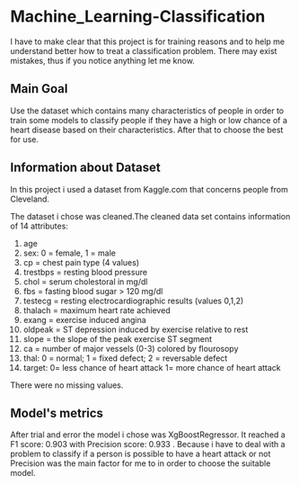 # Machine_Learning-Classification

I have to make clear that this project is for training reasons and to help me understand better how to treat a classification problem. There may exist mistakes, thus if you notice anything let me know.

## Main Goal
Use the dataset which contains many characteristics of people in order to train some models to classify people if they have a high or low chance of a heart disease based on their characteristics. After that to choose the best for use. 

## Information about Dataset
In this project i used a dataset from Kaggle.com that concerns people from Cleveland.

The dataset i chose was cleaned.The cleaned data set contains information of 14 attributes:
1) age
2) sex: 0 = female, 1 = male
3) cp = chest pain type (4 values)
4) trestbps = resting blood pressure
5) chol =  serum cholestoral in mg/dl
6) fbs = fasting blood sugar > 120 mg/dl
7) testecg =  resting electrocardiographic results (values 0,1,2)
8) thalach =  maximum heart rate achieved
9) exang =  exercise induced angina
10) oldpeak = ST depression induced by exercise relative to rest
11) slope = the slope of the peak exercise ST segment
12) ca =  number of major vessels (0-3) colored by flourosopy
13) thal: 0 = normal; 1 = fixed defect; 2 = reversable defect
14) target: 0= less chance of heart attack 1= more chance of heart attack

There were no missing values.

## Model's metrics
After trial and error the model i chose was XgBoostRegressor. It reached a F1 score: 0.903 with Precision score: 0.933 . Because i have to deal with a problem to classify if a person is possible to have a heart attack or not Precision was the main factor for me to in order to choose the suitable model.  
